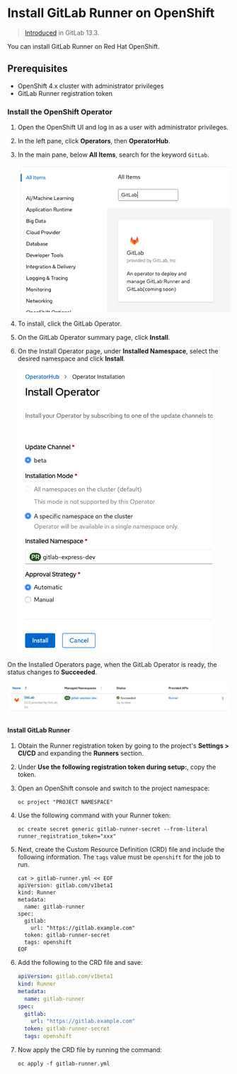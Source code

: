 # Install GitLab Runner on OpenShift

> [Introduced](https://gitlab.com/gitlab-org/gitlab-runner/-/issues/26640) in GitLab 13.3.

You can install GitLab Runner on Red Hat OpenShift.

## Prerequisites

- OpenShift 4.x cluster with administrator privileges
- GitLab Runner registration token

### Install the OpenShift Operator

1. Open the OpenShift UI and log in as a user with administrator privileges.
1. In the left pane, click **Operators**, then **OperatorHub**.
1. In the main pane, below **All Items**, search for the keyword `GitLab`.

   ![GitLab Operator](img/openshift_allitems_v13_3.png)

1. To install, click the GitLab Operator.
1. On the GitLab Operator summary page, click **Install**.
1. On the Install Operator page, under **Installed Namespace**, select the desired namespace and click **Install**.

   ![GitLab Operator Install Page](img/openshift_installoperator_v13_3.png)

On the Installed Operators page, when the GitLab Operator is ready, the status changes to **Succeeded**.

![GitLab Operator Install Status](img/openshift_success_v13_3.png)

#### Install GitLab Runner

1. Obtain the Runner registration token by going to the project's **Settings > CI/CD** and
   expanding the **Runners** section.
1. Under **Use the following registration token during setup:**, copy the token.
1. Open an OpenShift console and switch to the project namespace:

   ```shell
   oc project "PROJECT NAMESPACE"
   ```

1. Use the following command with your Runner token:

   ```shell
   oc create secret generic gitlab-runner-secret --from-literal runner_registration_token="xxx"
   ```

1. Next, create the Custom Resource Definition (CRD) file and include
   the following information. The `tags` value must be `openshift` for the job to run.

   ```shell
   cat > gitlab-runner.yml << EOF
   apiVersion: gitlab.com/v1beta1
   kind: Runner
   metadata:
     name: gitlab-runner
   spec:
     gitlab:
       url: "https://gitlab.example.com"
     token: gitlab-runner-secret
     tags: openshift
   EOF
   ```

1. Add the following to the CRD file and save:

   ```yaml
   apiVersion: gitlab.com/v1beta1
   kind: Runner
   metadata:
     name: gitlab-runner
   spec:
     gitlab:
       url: "https://gitlab.example.com"
     token: gitlab-runner-secret
     tags: openshift
   ```

1. Now apply the CRD file by running the command:

   ```shell
   oc apply -f gitlab-runner.yml
   ```
